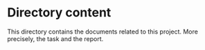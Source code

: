 # Directory content
This directory contains the documents related to this project. More precisely, the task and the report.